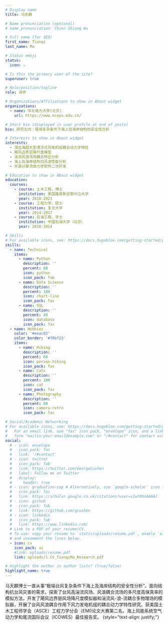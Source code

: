 ```yaml
---
# Display name
title: 马天麒

# Name pronunciation (optional)
# name_pronunciation: Chien Shiung Wu

# Full name (for SEO)
first_name: Tianqi
last_name: Ma

# Status emoji
status:
  icon: ☕️

# Is this the primary user of the site?
superuser: true

# Role/position/tagline
role: 讲师

# Organizations/Affiliations to show in About widget
organizations:
  - name: 华北电力大学(北京)
    url: https://www.ncepu.edu.cn/

# Short bio (displayed in user profile at end of posts)
bio: 研究方向：极端复杂条件下海上及海岸结构的安全性分析

# Interests to show in About widget
interests:
  - 深远海超大型漂浮式风电机组耦合动力学特性
  - 飓风边界层降尺度模型
  - 湍流风浪流场耦合特征分析
  - 海上及海岸结构抗风浪性能分析
  - 开源计算流体力学软件二次开发

# Education to show in About widget
education:
  courses:
    - course: 土木工程，博士
      institution: 美国路易斯安那州立大学
      year: 2018-2023
    - course: 工程力学，硕士
      institution: 复旦大学
      year: 2014-2017
    - course: 石油工程，学士
      institution: 中国石油大学（北京）
      year: 2010-2014

# Skills
# For available icons, see: https://docs.hugoblox.com/getting-started/page-builder/#icons
skills:
  - name: Technical
    items:
      - name: Python
        description: ''
        percent: 80
        icon: python
        icon_pack: fab
      - name: Data Science
        description: ''
        percent: 100
        icon: chart-line
        icon_pack: fas
      - name: SQL
        description: ''
        percent: 40
        icon: database
        icon_pack: fas
  - name: Hobbies
    color: '#eeac02'
    color_border: '#f0bf23'
    items:
      - name: Hiking
        description: ''
        percent: 60
        icon: person-hiking
        icon_pack: fas
      - name: Cats
        description: ''
        percent: 100
        icon: cat
        icon_pack: fas
      - name: Photography
        description: ''
        percent: 80
        icon: camera-retro
        icon_pack: fas

# Social/Academic Networking
# For available icons, see: https://docs.hugoblox.com/getting-started/page-builder/#icons
#   For an email link, use "fas" icon pack, "envelope" icon, and a link in the
#   form "mailto:your-email@example.com" or "/#contact" for contact widget.
social:
  # - icon: envelope
  #   icon_pack: fas
  #   link: '/#contact'
  # - icon: twitter
  #   icon_pack: fab
  #   link: https://twitter.com/GeorgeCushen
  #   label: Follow me on Twitter
  #   display:
  #     header: true
  # - icon: graduation-cap # Alternatively, use `google-scholar` icon from `ai` icon pack
  #   icon_pack: fas
  #   link: https://scholar.google.co.uk/citations?user=sIwtMXoAAAAJ
  # - icon: github
  #   icon_pack: fab
  #   link: https://github.com/gcushen
  # - icon: linkedin
  #   icon_pack: fab
  #   link: https://www.linkedin.com/
  # Link to a PDF of your resume/CV.
  # To use: copy your resume to `static/uploads/resume.pdf`, enable `ai` icons in `params.yaml`,
  # and uncomment the lines below.
  - icon: cv
    icon_pack: ai
    #link: uploads/resume.pdf
    link: uploads/1.CV_TianqiMa_Research.pdf

# Highlight the author in author lists? (true/false)
highlight_name: true
---
```


马天麒博士一直从事“极端台风复杂条件下海上及海岸结构的安全性分析”。面向结构抗台风灾害的需求，探索了台风高湍流风场、风浪耦合流场的多尺度高保真率的模拟方法，开发了飓风边界层风场降尺度模拟器和湍流风-浪-流耦合多物理场的模拟器，开展了台风风浪耦合作用下风力发电机组的耦合动力学特性研究。获美国土木工程师学会（ASCE）工程力学分会（EMI)论文大赛第二名，海上风能系统空气动力学和尾流国际会议（ICOWES）最佳报告奖。
{style="text-align: justify;"}
